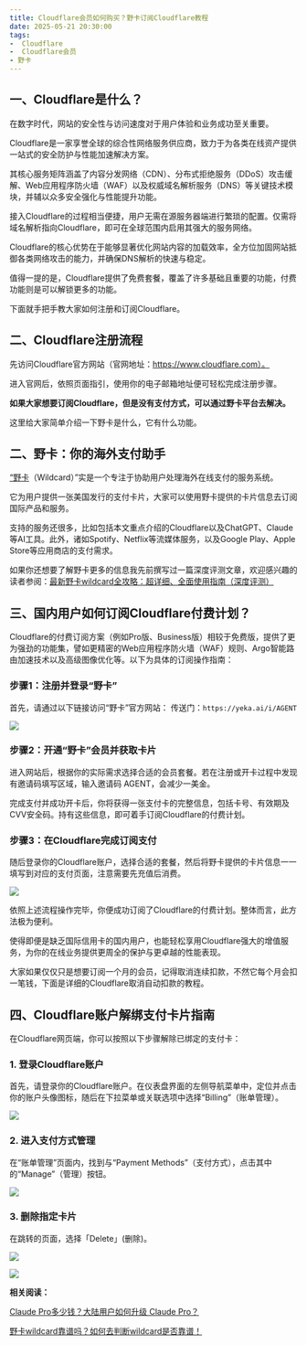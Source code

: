 ```yaml
---
title: Cloudflare会员如何购买？野卡订阅Cloudflare教程
date: 2025-05-21 20:30:00
tags:
-  Cloudflare
-  Cloudflare会员
- 野卡
---
```



## 一、Cloudflare是什么？


在数字时代，网站的安全性与访问速度对于用户体验和业务成功至关重要。



Cloudflare是一家享誉全球的综合性网络服务供应商，致力于为各类在线资产提供一站式的安全防护与性能加速解决方案。



其核心服务矩阵涵盖了内容分发网络（CDN）、分布式拒绝服务（DDoS）攻击缓解、Web应用程序防火墙（WAF）以及权威域名解析服务（DNS）等关键技术模块，并辅以众多安全强化与性能提升功能。


接入Cloudflare的过程相当便捷，用户无需在源服务器端进行繁琐的配置。仅需将域名解析指向Cloudflare，即可在全球范围内启用其强大的服务网络。



Cloudflare的核心优势在于能够显著优化网站内容的加载效率，全方位加固网站抵御各类网络攻击的能力，并确保DNS解析的快速与稳定。



值得一提的是，Cloudflare提供了免费套餐，覆盖了许多基础且重要的功能，付费功能则是可以解锁更多的功能。



下面就手把手教大家如何注册和订阅Cloudflare。

## **二、Cloudflare注册流程**

先访问Cloudflare官方网站（官网地址：https://www.cloudflare.com）。


进入官网后，依照页面指引，使用你的电子邮箱地址便可轻松完成注册步骤。



**如果大家想要订阅Cloudflare，但是没有支付方式，可以通过野卡平台去解决。**



这里给大家简单介绍一下野卡是什么，它有什么功能。

## **二、野卡：你的海外支付助手**

[“野卡](https://www.fengshengyusheng.cn/%e6%9c%80%e6%96%b0%e9%87%8e%e5%8d%a1wildcard%e4%bd%bf%e7%94%a8%e6%8c%87%e5%8d%97%ef%bc%9a%e8%b6%85%e5%85%a8%e9%9d%a2%e4%bb%8b%e7%bb%8d/)（Wildcard）”实是一个专注于协助用户处理海外在线支付的服务系统。



它为用户提供一张美国发行的支付卡片，大家可以使用野卡提供的卡片信息去订阅国际产品和服务。



支持的服务还很多，比如包括本文重点介绍的Cloudflare以及ChatGPT、Claude等AI工具。此外，诸如Spotify、Netflix等流媒体服务，以及Google Play、Apple Store等应用商店的支付需求。



如果你还想要了解野卡更多的信息我先前撰写过一篇深度评测文章，欢迎感兴趣的读者参阅：[最新野卡wildcard全攻略：超详细、全面使用指南（深度评测）](https://www.fengshengyusheng.cn/%e6%9c%80%e6%96%b0%e9%87%8e%e5%8d%a1wildcard%e4%bd%bf%e7%94%a8%e6%8c%87%e5%8d%97%ef%bc%9a%e8%b6%85%e5%85%a8%e9%9d%a2%e4%bb%8b%e7%bb%8d/)

## **三、国内用户如何订阅Cloudflare付费计划？**

Cloudflare的付费订阅方案（例如Pro版、Business版）相较于免费版，提供了更为强劲的功能集，譬如更精密的Web应用程序防火墙（WAF）规则、Argo智能路由加速技术以及高级图像优化等。以下为具体的订阅操作指南：

### **步骤1：注册并登录“野卡”**

首先，请通过以下链接访问“野卡”官方网站：
传送门：`https://yeka.ai/i/AGENT`&#x20;

![](https://workstation.sg.larksuite.com/space/api/box/stream/download/asynccode/?code=YWY3OWJkNzBmYTYwYmQ2NTg1M2NlZTMxNTg5MjIyNzRfY2VDQUFjazVTcFpxU3R5UkNxMEFMN0xKM3pXUzVHTTRfVG9rZW46SE9LU2JwOGF1b3psTHF4bVNGNGxhMmptZ3FiXzE3NDc4MzAxMTY6MTc0NzgzMzcxNl9WNA)

### **步骤2：开通“野卡”会员并获取卡片**

进入网站后，根据你的实际需求选择合适的会员套餐。若在注册或开卡过程中发现有邀请码填写区域，输入邀请码 AGENT，会减少一美金。



完成支付并成功开卡后，你将获得一张支付卡的完整信息，包括卡号、有效期及CVV安全码。持有这些信息，即可着手订阅Cloudflare的付费计划。



### **步骤3：在Cloudflare完成订阅支付**

随后登录你的Cloudflare账户，选择合适的套餐，然后将野卡提供的卡片信息一一填写到对应的支付页面，注意需要先充值后消费。



![](https://workstation.sg.larksuite.com/space/api/box/stream/download/asynccode/?code=ZDcyYmFhY2I2NTVmZjkwMWJiNTUwNzA0MzI3OWMwMGRfYjRJeFlpdTR1RGM3V0pzSTloSm1kRTJDOE40dUJTMkJfVG9rZW46WUdEamJ2VTg0b2swQ3d4cklid2xWT3NOZ3RlXzE3NDc4MzAxMTY6MTc0NzgzMzcxNl9WNA)



依照上述流程操作完毕，你便成功订阅了Cloudflare的付费计划。整体而言，此方法极为便利。



使得即便是缺乏国际信用卡的国内用户，也能轻松享用Cloudflare强大的增值服务，为你的在线业务提供更周全的保护与更卓越的性能表现。



大家如果仅仅只是想要订阅一个月的会员，记得取消连续扣款，不然它每个月会扣一笔钱，下面是详细的Cloudflare取消自动扣款的教程。



## **四、Cloudflare账户解绑支付卡片指南**

在Cloudflare网页端，你可以按照以下步骤解除已绑定的支付卡：

### 1. **登录Cloudflare账户**


首先，请登录你的Cloudflare账户。在仪表盘界面的左侧导航菜单中，定位并点击你的账户头像图标，随后在下拉菜单或关联选项中选择“Billing”（账单管理）。

![](https://workstation.sg.larksuite.com/space/api/box/stream/download/asynccode/?code=ZGYzNzlhOWU4MDc5YmU3ZjJiZWY2Zjk2ZjZkMjIwMzBfNnVERlBVN3Y5a0wzUEpHaVdpVTVvNkRnanZPTmRvMDVfVG9rZW46RHZjQmIyMFVib3NrN1J4ZWt6TWx1enY3Z3JnXzE3NDc4MzAxMTY6MTc0NzgzMzcxNl9WNA)

### 2. **进入支付方式管理**


在“账单管理”页面内，找到与“Payment Methods”（支付方式），点击其中的“Manage”（管理）按钮。

![](https://workstation.sg.larksuite.com/space/api/box/stream/download/asynccode/?code=OThiNWUxZTc3ZGE5NGExOWM0ZWJlODA4ZTFmN2RmMzJfdVJWWDkwMXgzMGdJdml1V1hJdXhON3Zjc1VhM3JUN1NfVG9rZW46UEVCd2JGSFlXb0RzTnZ4WnJoWmx0TjMyZ25nXzE3NDc4MzAxMTY6MTc0NzgzMzcxNl9WNA)

### 3. **删除指定卡片**

在跳转的页面，选择「Delete」(删除)。

![](https://workstation.sg.larksuite.com/space/api/box/stream/download/asynccode/?code=M2Y2OGViZGQ0YTMxN2M0OGJlYzhiZDFkMWZmNTU5NzdfOGdvT1NvZGROWTBCdDN0Q3pWYWIxejZUR04wbFdyS0lfVG9rZW46WFZBYWJkaHl2b3ZSUnh4Z3VoVWxWS3JTZ0RjXzE3NDc4MzAxMTY6MTc0NzgzMzcxNl9WNA)

![](https://workstation.sg.larksuite.com/space/api/box/stream/download/asynccode/?code=ODQxMjhhZDQ4ODg3NzNkNTAyM2EyNzMzMTA3ZjVhYzNfaVFPcmhaT2dZNHB6Tm1TME5QaXVBcFVLcjVranRidk9fVG9rZW46SzlnZWJRaUI1b2hETjN4VnA2Q2xlRHlBZ1pBXzE3NDc4MzAxMTY6MTc0NzgzMzcxNl9WNA)

**相关阅读：**


[Claude Pro多少钱？大陆用户如何升级 Claude Pro？](https://yeka-card.github.io/2025/05/08/Claude%20Pro%E5%A4%9A%E5%B0%91%E9%92%B1%EF%BC%9F%E5%A4%A7%E9%99%86%E7%94%A8%E6%88%B7%E5%A6%82%E4%BD%95%E5%8D%87%E7%BA%A7%20Claude%20Pro/)

[野卡wildcard靠谱吗？如何去判断wildcard是否靠谱！](https://yeka-card.github.io/2025/05/13/%E9%87%8E%E5%8D%A1wildcard%E9%9D%A0%E8%B0%B1%E5%90%97%EF%BC%9F%E5%A6%82%E4%BD%95%E5%8E%BB%E5%88%A4%E6%96%ADwildcard%E6%98%AF%E5%90%A6%E9%9D%A0%E8%B0%B1%EF%BC%81/)






